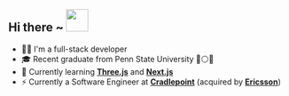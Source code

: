 ## Hi there ~ <img src="https://github.com/vxm52/vxm52.github.io/blob/master/img/hi.gif" width="40"/>

- 👨‍💻 I'm a full-stack developer
- 🎓 Recent graduate from Penn State University 🔵⚪🦁
- 🌱 Currently learning [**Three.js**](https://threejs.org/) and [**Next.js**](https://nextjs.org/)
- ⚡ Currently a Software Engineer at [**Cradlepoint**](https://cradlepoint.com/) (acquired by [**Ericsson**](https://www.ericsson.com/en))



<!--
**vxm52/vxm52** is a ✨ _special_ ✨ repository because its `README.md` (this file) appears on your GitHub profile.

Here are some ideas to get you started:

- 🔭 I’m currently working on ...
- 🌱 I’m currently learning ...
- 👯 I’m looking to collaborate on ...
- 🤔 I’m looking for help with ...
- 💬 Ask me about ...
- 📫 How to reach me: ...
- 😄 Pronouns: ...
- ⚡ Fun fact: ...
-->
